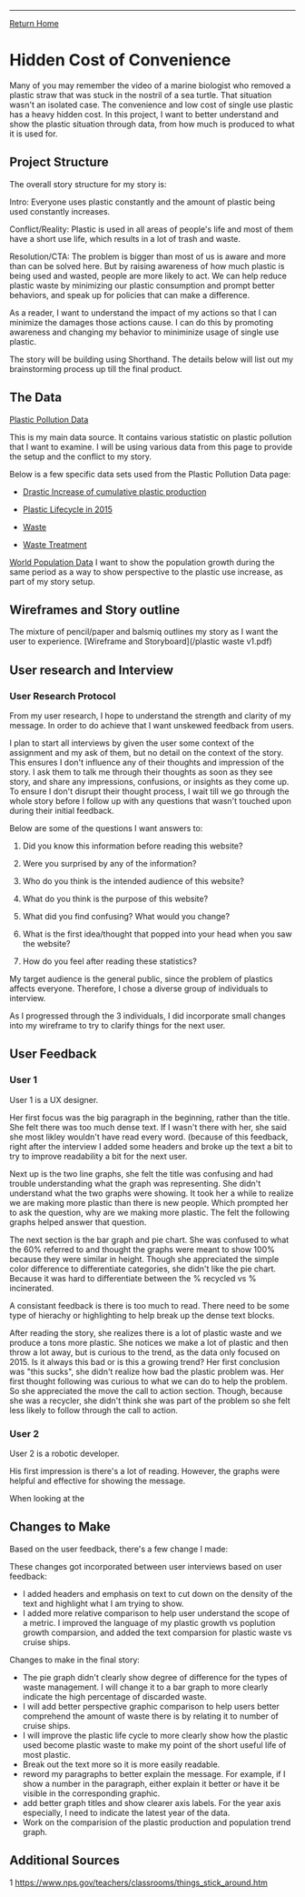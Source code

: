 
-------------------------------------------------

[Return Home](/README.md)

# Hidden Cost of Convenience
Many of you may remember the video of a marine biologist who removed a plastic straw that was stuck in the nostril of a sea turtle. That situation wasn't an isolated case. The convenience and low cost of single use plastic has a heavy hidden cost. In this project, I want to better understand and show the plastic situation through data, from how much is produced to what it is used for.  

##  Project Structure
The overall story structure for my story is: 

Intro: Everyone uses plastic constantly and the amount of plastic being used constantly increases. 

Conflict/Reality: Plastic is used in all areas of people's life and most of them have a short use life, which results in a lot of trash and waste. 

Resolution/CTA: The problem is bigger than most of us is aware and more than can be solved here. But by raising awareness of how much plastic is being used and wasted, people are more likely to act. We can help reduce plastic waste by minimizing our plastic consumption and prompt better behaviors, and speak up for policies that can make a difference. 

As a reader, I want to understand the impact of my actions so that I can minimize the damages those actions cause. 
I can do this by promoting awareness and changing my behavior to miniminize usage of single use plastic. 

The story will be building using Shorthand. The details below will list out my brainstorming process up till the final product. 

## The Data
[Plastic Pollution Data](https://ourworldindata.org/plastic-pollution)

This is my main data source. It contains various statistic on plastic pollution that I want to examine. I will be using various data from this page to provide the setup and the conflict to my story. 

Below is a few specific data sets used from the Plastic Pollution Data page:

- [Drastic Increase of cumulative plastic production](https://ourworldindata.org/plastic-pollution#cumulative-production)

- [Plastic Lifecycle in 2015](https://ourworldindata.org/plastic-pollution#plastic-use-by-sector) 

- [Waste](https://ourworldindata.org/plastic-pollution#plastic-waste-by-sector)

- [Waste Treatment](https://ourworldindata.org/plastic-pollution#plastic-disposal-methods) 

[World Population Data](https://ourworldindata.org/world-population-growth#population-growth-by-world-region) 
I want to show the population growth during the same period as a way to show perspective to the plastic use increase, as part of my story setup. 

## Wireframes and Story outline

The mixture of pencil/paper and balsmiq outlines my story as I want the user to experience. 
[Wireframe and Storyboard](/plastic waste v1.pdf)
 

## User research and Interview

### User Research Protocol 

From my user research, I hope to understand the strength and clarity of my message. In order to do achieve that I want unskewed feedback from users. 

I plan to start all interviews by given the user some context of the assignment and my ask of them, but no detail on the context of the story. This ensures I don't influence any of their thoughts and impression of the story. I ask them to talk me through their thoughts as soon as they see story, and share any impressions, confusions, or insights as they come up. To ensure I don't disrupt their thought process, I wait till we go through the whole story before I follow up with any questions that wasn't touched upon during their initial feedback.

Below are some of the questions I want answers to: 

1. Did you know this information before reading this website? 

2. Were you surprised by any of the information? 

3. Who do you think is the intended audience of this website? 

4. What do you think is the purpose of this website? 

5. What did you find confusing? What would you change? 

6. What is the first idea/thought that popped into your head when you saw the website? 

7. How do you feel after reading these statistics? 

My target audience is the general public, since the problem of plastics affects everyone. Therefore, I chose a diverse group of individuals to interview. 

As I progressed through the 3 individuals, I did incorporate small changes into my wireframe to try to clarify things for the next user. 

## User Feedback

### User 1
User 1 is a UX designer. 

Her first focus was the big paragraph in the beginning, rather than the title. She felt there was too much dense text. If I wasn't there with her, she said she most likley wouldn't have read every word. (because of this feedback, right after the interview I added some headers and broke up the text a bit to try to improve readability a bit for the next user.

Next up is the two line graphs, she felt the title was confusing and had trouble understanding what the graph was representing. She didn't understand what the two graphs were showing. It took her a while to realize we are making more plastic than there is new people. Which prompted her to ask the question, why are we making more plastic. The felt the following graphs helped answer that question. 

The next section is the bar graph and pie chart. She was confused to what the 60% referred to and thought the graphs were meant to show 100% because they were similar in height. Though she appreciated the simple color difference to differentiate categories, she didn't like the pie chart. Because it was hard to differentiate between the % recycled vs % incinerated. 

A consistant feedback is there is too much to read. There need to be some type of hierachy or highlighting to help break up the dense text blocks. 

After reading the story, she realizes there is a lot of plastic waste and we produce a tons more plastic. She notices we make a lot of plastic and then throw a lot away, but is curious to the trend, as the data only focused on 2015. Is it always this bad or is this a growing trend?
Her first conclusion was "this sucks", she didn't realize how bad the plastic problem was. Her first thought following was curious to what we can do to help the problem. So she appreciated the move the call to action section. Though, because she was a recycler, she didn't think she was part of the problem so she felt less likely to follow through the call to action. 

### User 2 
User 2 is a robotic developer. 

His first impression is there's a lot of reading. However, the graphs were helpful and effective for showing the message. 

When looking at the 

## Changes to Make
Based on the user feedback, there's a few change I made: 

These changes  got incorporated between user interviews based on user feedback: 
- I added headers and emphasis on text to cut down on the density of the text and highlight what I am trying to show. 
- I added more relative comparison to help user understand the scope of a metric. I improved the language of my plastic growth vs poplution growth comparsion, and added the text comparsion for plastic waste vs cruise ships.  

Changes to make in the final story: 
- The pie graph didn't clearly show degree of difference for the types of waste management. I will change it to a bar graph to more clearly indicate the high percentage of discarded waste. 
- I will add better perspective graphic comparison to help users better comprehend the amount of waste there is by relating it to number of cruise ships.
- I will improve the plastic life cycle to more clearly show how the plastic used become plastic waste to make my point of the short useful life of most plastic. 
- Break out the text more so it is more easily readable. 
- reword my paragraphs to better explain the message. For example, if I show a number in the paragraph, either explain it better or have it be visible in the corresponding graphic. 
- add better graph titles and show clearer axis labels. For the year axis especially, I need to indicate the latest year of the data. 
- Work on the comparision of the plastic production and population trend graph. 

## Additional Sources
1 https://www.nps.gov/teachers/classrooms/things_stick_around.htm
